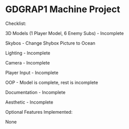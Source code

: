 # GDGRAP1 Machine Project
Checklist:

3D Models (1 Player Model, 6 Enemy Subs) - Incomplete

Skybos - Change Shybox Picture to Ocean

Lighting - Incomplete

Camera - Incomplete

Player Input - Incomplete

OOP - Model is complete, rest is incomplete

Documentation - Incomplete

Aesthetic - Incomplete



Optional Features Implemented:

None
